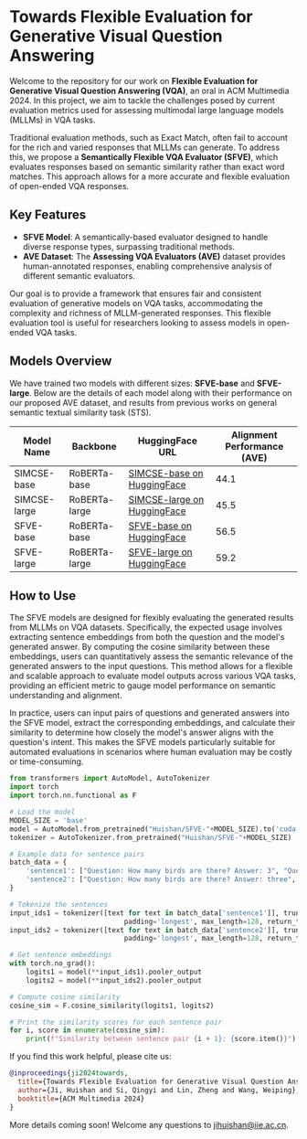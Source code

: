 # Towards Flexible Evaluation for Generative Visual Question Answering

Welcome to the repository for our work on **Flexible Evaluation for Generative Visual Question Answering (VQA)**, an oral in ACM Multimedia 2024. In this project, we aim to tackle the challenges posed by current evaluation metrics used for assessing multimodal large language models (MLLMs) in VQA tasks.

Traditional evaluation methods, such as Exact Match, often fail to account for the rich and varied responses that MLLMs can generate. To address this, we propose a **Semantically Flexible VQA Evaluator (SFVE)**, which evaluates responses based on semantic similarity rather than exact word matches. This approach allows for a more accurate and flexible evaluation of open-ended VQA responses.

## Key Features

- **SFVE Model**: A semantically-based evaluator designed to handle diverse response types, surpassing traditional methods.
- **AVE Dataset**: The **Assessing VQA Evaluators (AVE)** dataset provides human-annotated responses, enabling comprehensive analysis of different semantic evaluators.

Our goal is to provide a framework that ensures fair and consistent evaluation of generative models on VQA tasks, accommodating the complexity and richness of MLLM-generated responses. This flexible evaluation tool is useful for researchers looking to assess models in open-ended VQA tasks.


## Models Overview

We have trained two models with different sizes: **SFVE-base** and **SFVE-large**. Below are the details of each model along with their performance on our proposed AVE dataset, and results from previous works on general semantic textual similarity task (STS).

| Model Name  | Backbone     | HuggingFace URL                                                | Alignment Performance (AVE) |
|-------------|--------------|----------------------------------------------------------------|-------------------|
| SIMCSE-base   | RoBERTa-base | [SIMCSE-base on HuggingFace](https://huggingface.co/princeton-nlp/sup-simcse-roberta-base)  | 44.1              |
| SIMCSE-large   | RoBERTa-large | [SIMCSE-large on HuggingFace](https://huggingface.co/princeton-nlp/sup-simcse-roberta-large)  | 45.5              |
| SFVE-base   | RoBERTa-base | [SFVE-base on HuggingFace](https://huggingface.co/Huishan/SFVE-base)  | 56.5              |
| SFVE-large  | RoBERTa-large| [SFVE-large on HuggingFace](https://huggingface.co/Huishan/SFVE-large) | 59.2              |


## How to Use

The SFVE models are designed for flexibly evaluating the generated results from MLLMs on VQA datasets. Specifically, the expected usage involves extracting sentence embeddings from both the question and the model's generated answer. By computing the cosine similarity between these embeddings, users can quantitatively assess the semantic relevance of the generated answers to the input questions. This method allows for a flexible and scalable approach to evaluate model outputs across various VQA tasks, providing an efficient metric to gauge model performance on semantic understanding and alignment.

In practice, users can input pairs of questions and generated answers into the SFVE model, extract the corresponding embeddings, and calculate their similarity to determine how closely the model's answer aligns with the question's intent. This makes the SFVE models particularly suitable for automated evaluations in scenarios where human evaluation may be costly or time-consuming.

```python
from transformers import AutoModel, AutoTokenizer
import torch
import torch.nn.functional as F

# Load the model
MODEL_SIZE = 'base'
model = AutoModel.from_pretrained("Huishan/SFVE-"+MODEL_SIZE).to('cuda')
tokenizer = AutoTokenizer.from_pretrained("Huishan/SFVE-"+MODEL_SIZE)

# Example data for sentence pairs
batch_data = {
    'sentence1': ["Question: How many birds are there? Answer: 3", "Question: What is the color of the boy's hair? Answer: yellow"],
    'sentence2': ["Question: How many birds are there? Answer: three", "Question: What is the color of the boy's hair? Answer: golden"]
}

# Tokenize the sentences
input_ids1 = tokenizer([text for text in batch_data['sentence1']], truncation=True,
                            padding='longest', max_length=128, return_tensors='pt', add_special_tokens=True).to('cuda')
input_ids2 = tokenizer([text for text in batch_data['sentence2']], truncation=True,
                            padding='longest', max_length=128, return_tensors='pt', add_special_tokens=True).to('cuda')

# Get sentence embeddings
with torch.no_grad():
    logits1 = model(**input_ids1).pooler_output
    logits2 = model(**input_ids2).pooler_output

# Compute cosine similarity
cosine_sim = F.cosine_similarity(logits1, logits2)

# Print the similarity scores for each sentence pair
for i, score in enumerate(cosine_sim):
    print(f"Similarity between sentence pair {i + 1}: {score.item()}")

```


If you find this work helpful, please cite us:

```bibtex
@inproceedings{ji2024towards, 
  title={Towards Flexible Evaluation for Generative Visual Question Answering},
  author={Ji, Huishan and Si, Qingyi and Lin, Zheng and Wang, Weiping},
  booktitle={ACM Multimedia 2024}
}
```


More details coming soon! Welcome any questions to jihuishan@iie.ac.cn.
